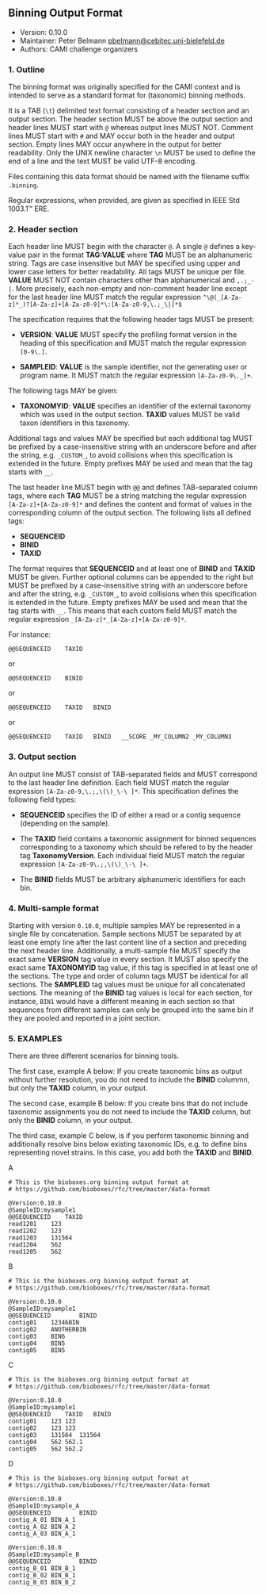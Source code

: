 ## Binning Output Format

  * Version:    0.10.0
  * Maintainer: Peter Belmann <pbelmann@cebitec.uni-bielefeld.de>
  * Authors: CAMI challenge organizers

### 1. Outline

The binning format was originally specified for the CAMI contest and is intended to serve as a standard format for (taxonomic) binning methods. 

It is a TAB (`\t`) delimited text format consisting of a header section and an
output section. The header section MUST be above the output section and header
lines MUST start with `@` whereas output lines MUST NOT. Comment lines MUST
start with `#` and MAY occur both in the header and output section. Empty lines
MAY occur anywhere in the output for better readability. Only the UNIX newline
character `\n` MUST be used to define the end of a line and the text MUST be
valid UTF-8 encoding.

Files containing this data format should be named with the filename suffix `.binning`.

Regular expressions, when provided, are given as specified in IEEE Std 1003.1™ ERE.

### 2. Header section

Each header line MUST begin with the character `@`. A single `@` defines a
key-value pair in the format **TAG:VALUE** where **TAG** MUST be an
alphanumeric string. Tags are case insensitive but MAY be specified using upper
and lower case letters for better readability. All tags MUST be unique per file.
 **VALUE** MUST NOT contain characters other than alphanumerical and `,.;_-|`.
More precisely, each non-empty and non-comment header line except for the last
header line MUST match the regular expression `^\@(_[A-Za-z]*_)?[A-Za-z]+[A-Za-z0-9]*\:[A-Za-z0-9,\.;_\|]*$`

The specification requires that the following header tags MUST be present:

  * **VERSION**: **VALUE** MUST specify the profiling format version in the heading
  of this specification and MUST match the regular expression `[0-9\.]`.

  * **SAMPLEID**: **VALUE** is the sample identifier, not the generating user or program name. It MUST match the regular  expression `[A-Za-z0-9\._]+`.

The following tags MAY be given:

  * **TAXONOMYID**: **VALUE** specifies an identifier of the external taxonomy
  which was used in the output section. **TAXID** values MUST be valid
  taxon identifiers in this taxonomy.

Additional tags and values MAY be specified but each additional tag MUST be
prefixed by a case-insensitive string with an underscore before and after the string,
e.g. `_CUSTOM_`, to avoid collisions when this specification is extended in the future.
Empty prefixes MAY be used and mean that the tag starts with `__`.

The last header line MUST begin with `@@` and defines TAB-separated column tags,
where each **TAG** MUST be a string matching the regular expression
`[A-Za-z]+[A-Za-z0-9]*` and defines the content and format of values in the
corresponding column of the output section. The following lists all defined tags:

  * **SEQUENCEID**
  * **BINID**
  * **TAXID**

The format requires that **SEQUENCEID** and at least one of **BINID** and **TAXID** MUST be given.
Further optional columns can be appended to the right but MUST be 
prefixed by a case-insensitive string with an underscore before and after the string,
e.g. `_CUSTOM_`, to avoid collisions when this specification is extended in the future.
Empty prefixes MAY be used and mean that the tag starts with `__`. This means that each
custom field MUST match the regular expression `_[A-Za-z]*_[A-Za-z]+[A-Za-z0-9]*`.

For instance:

    @@SEQUENCEID	TAXID

or

    @@SEQUENCEID	BINID
or

    @@SEQUENCEID	TAXID	BINID

or

    @@SEQUENCEID	TAXID	BINID	__SCORE	_MY_COLUMN2	_MY_COLUMN3

### 3. Output section

An output line MUST consist of TAB-separated fields and MUST correspond to
the last header line definition. Each field MUST match the regular expression
`[A-Za-z0-9,\.;,\(\)_\-\ ]*`. This specification defines the following field types:

  * **SEQUENCEID** specifies the ID of either a read or a contig sequence (depending on
    the sample).

  * The **TAXID** field contains a taxonomic assignment for binned sequences corresponding to a taxonomy which should be refered to by the header tag **TaxonomyVersion**. Each individual field MUST match the
regular expression `[A-Za-z0-9\.;,\(\)_\-\ ]+`.

  * The **BINID** fields MUST be arbitrary alphanumeric identifiers for each bin.

### 4. Multi-sample format

Starting with version `0.10.0`, multiple samples MAY be represented in a single file by concatenation.
Sample sections MUST be separated by at least one empty line after the last content line of a section
and preceding the next header line. Additionally, a multi-sample file MUST specify the exact same
**VERSION** tag value in every section. It MUST also specify the exact same **TAXONOMYID** tag value,
if this tag is specified in at least one of the sections. The type and order of column tags MUST be
identical for all sections. The **SAMPLEID** tag values must be unique for all concatenated sections.
The meaning of the **BINID** tag values is local for each section, for instance, `BIN1` would have a
different meaning in each section so that sequences from different samples can only be grouped into
the same bin if they are pooled and reported in a joint section.

### 5. EXAMPLES

There are three different scenarios for binning tools.

The first case, example A below: If you create taxonomic bins as output without
further resolution, you do not need to include the **BINID** colummn, but only the
**TAXID** column, in your output.

The second case, example B below: If you create bins that do not include
taxonomic assignments you do not need to include the **TAXID** column, but only the
**BINID** column, in your output.

The third case, example C below, is if you perform taxonomic binning and
additionally resolve bins below existing taxonomic IDs, e.g. to define bins
representing novel strains. In this case, you add both the **TAXID** and **BINID**.

A
```
# This is the bioboxes.org binning output format at
# https://github.com/bioboxes/rfc/tree/master/data-format

@Version:0.10.0
@SampleID:mysample1
@@SEQUENCEID	TAXID
read1201	123
read1202	123
read1203	131564
read1204	562
read1205	562
```
B
```
# This is the bioboxes.org binning output format at
# https://github.com/bioboxes/rfc/tree/master/data-format

@Version:0.10.0
@SampleID:mysample1
@@SEQUENCEID		BINID
contig01	12346BIN
contig02	ANOTHERBIN
contig03	BIN6
contig04	BIN5
contig05	BIN5
```
C
```
# This is the bioboxes.org binning output format at
# https://github.com/bioboxes/rfc/tree/master/data-format

@Version:0.10.0
@SampleID:mysample1
@@SEQUENCEID	TAXID	BINID
contig01	123	123
contig02	123	123
contig03	131564	131564
contig04	562	562.1
contig05	562	562.2
```
D
```
# This is the bioboxes.org binning output format at
# https://github.com/bioboxes/rfc/tree/master/data-format

@Version:0.10.0
@SampleID:mysample_A
@@SEQUENCEID		BINID
contig_A_01	BIN_A_1
contig_A_02	BIN_A_2
contig_A_03	BIN_A_1

@Version:0.10.0
@SampleID:mysample_B
@@SEQUENCEID		BINID
contig_B_01	BIN_B_1
contig_B_02	BIN_B_1
contig_B_03	BIN_B_2
```

